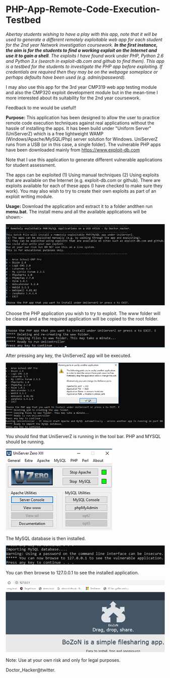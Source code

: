# PHP-App-Remote-Code-Execution-Testbed

_Abertay students wishing to have a play with this app, note that it will be used to generate a different remotely exploitable web app for each student for the 2nd year Network investigation coursework. **In the first instance, the aim is for the students to find a working exploit on the Internet and use it to gain a shell**. The exploits I have found work under PHP, Python 2.6 and Python 3.x (search in exploit-db.com and github to find them). This app is a testbed for the students to investigate the PHP app before exploiting. If credentials are required then they may be on the webpage someplace or perhaps defaults have been used (e.g. admin/password)._

I may also use this app for the 3rd year CMP319 web app testing module and also the CMP320 exploit development module but in the mean-time I more interested about its suitability for the 2nd year coursework.

Feedback to me would be useful!!


**Purpose:**
This application has been designed to allow the user to practice remote code execution techniques against real applications without the hassle of installing the apps. It has been build under "Uniform Server" (UniServerZ) which is a free lightweight WAMP (Windows/Apache/MySQL/Php) server solution for Windows. UniServerZ runs from a USB (or in this case, a single folder). The vulnerable PHP apps have been downloaded mainly from https://www.exploit-db.com 

Note that I use this application to generate different vulnerable applications for student assessment.

The apps can be exploited (1) Using manual techniques (2) Using exploits that are available on the Internet (e.g. exploit-db.com or github). There are exploits available for each of these apps (I have checked to make sure they work). You may also wish to try to create their own exploits as part of an exploit writing module.

**Usage:** 
Download the application and extract it to a folder andthen  run **menu.bat**. The install menu and all the available applications will be shown:-

![alt text](https://github.com/Doctor-Hacker/PHP-App-Remote-Code-Execution-Testbed/blob/master/menu.png)

Choose the PHP application you wish to try to exploit. The www folder will be cleared and a the required application will be copied to the root folder.

![alt text](https://github.com/Doctor-Hacker/PHP-App-Remote-Code-Execution-Testbed/blob/master/menu2.png)

After pressing any key, the UniServerZ app will be executed.

![alt text](https://github.com/Doctor-Hacker/PHP-App-Remote-Code-Execution-Testbed/blob/master/menu3.png)

You should find that UniServerZ is running in the tool bar. PHP and MYSQL should be running.

![alt text](https://github.com/Doctor-Hacker/PHP-App-Remote-Code-Execution-Testbed/blob/master/menu4.png)

The MySQL database is then installed. 

![alt text](https://github.com/Doctor-Hacker/PHP-App-Remote-Code-Execution-Testbed/blob/master/menu5.png)

You can then browse to 127.0.0.1 to see the installed application.

![alt text](https://github.com/Doctor-Hacker/PHP-App-Remote-Code-Execution-Testbed/blob/master/menu6.png)


Note: Use at your own risk and only for legal purposes.

Doctor_Hacker@twitter.
